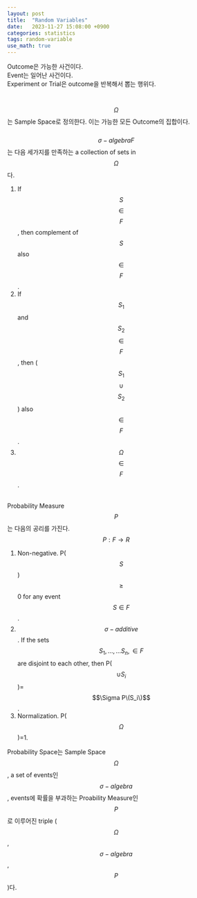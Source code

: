 ```yaml
---
layout: post
title:  "Random Variables"
date:   2023-11-27 15:08:00 +0900
categories: statistics
tags: random-variable
use_math: true
---
```


Outcome은 가능한 사건이다.<br>
Event는 일어난 사건이다.<br>
Experiment or Trial은 outcome을 반복해서 뽑는 행위다.<br>  
&nbsp;
$$\Omega$$는 Sample Space로 정의한다. 이는 가능한 모든 Outcome의 집합이다. <br>  
$$\sigma-algebra F$$는 다음 세가지를 만족하는 a collection of sets in $$\Omega$$다.<br>  
1. If $$S$$ $$\in$$ $$F$$, then complement of $$S$$ also $$\in$$ $$F$$. 
2. If $$S_1$$ and $$S_2$$ $$\in$$ $$F$$, then ($$S_1$$ $$\cup$$ $$S_2$$) also $$\in$$ $$F$$. 
3. $$\Omega$$ $$\in$$ $$F$$.  
&nbsp;

Probability Measure $$P$$는 다음의 공리를 가진다.  
$$P: F \rightarrow R$$  
1. Non-negative. P($$S$$) $$\geq$$ 0 for any event $$S \in F$$. 
2. $$\sigma-additive$$. If the sets $$S_1, ...,... S_n, \in F$$ are disjoint to each other, then P($$\cup S_i$$)=$$\Sigma P\(S_i\)$$.
3. Normalization. P($$\Omega$$)=1.
&nbsp;

Probability Space는 Sample Space $$\Omega$$, a set of events인 $$\sigma-algebra$$, 
events에 확률을 부과하는 Proability Measure인 $$P$$로 이루어진 triple ($$\Omega$$, $$\sigma-algebra$$, $$P$$)다.
&nbsp;
